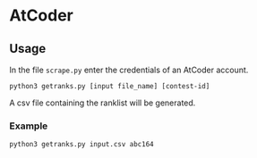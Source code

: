 # AtCoder
## Usage
In the file ```scrape.py``` enter the credentials of an AtCoder account.
```
python3 getranks.py [input file_name] [contest-id]
```
A csv file containing the ranklist will be generated.
### Example
```
python3 getranks.py input.csv abc164
```
